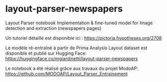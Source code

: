 # layout-parser-newspapers
Layout Parser notebook Implementation &amp; fine-tuned model for Image detection and extraction (newspapers pages)

Un tutoriel détaillé est disponible ici : https://pictoria.hypotheses.org/2708

Le modèle ré-entraîné à partir de Prima Analysis Layout dataset est disponible et publié sur Hugging Face: https://huggingface.co/mgiardinetti/layout-parser-newspapers

Le notebook a été réalisé grâce aux travaux du projet ModoAP: https://github.com/MODOAP/Layout_Parser_Entrainement

